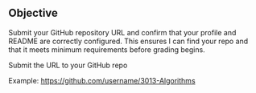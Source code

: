 ## Objective
Submit your GitHub repository URL and confirm that your profile and README are correctly configured. This ensures I can find your repo and that it meets minimum requirements before grading begins.

Submit the URL to your GitHub repo

Example: https://github.com/username/3013-Algorithms
